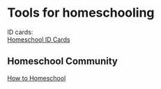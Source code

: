 
# Tools for homeschooling

ID cards:  
[Homeschool ID Cards](https://homeschoolbuyersclub.com/products/homeschool-id?variant=46655704531258)

## Homeschool Community

[How to Homeschool](https://www.howtohomeschool.com/)
